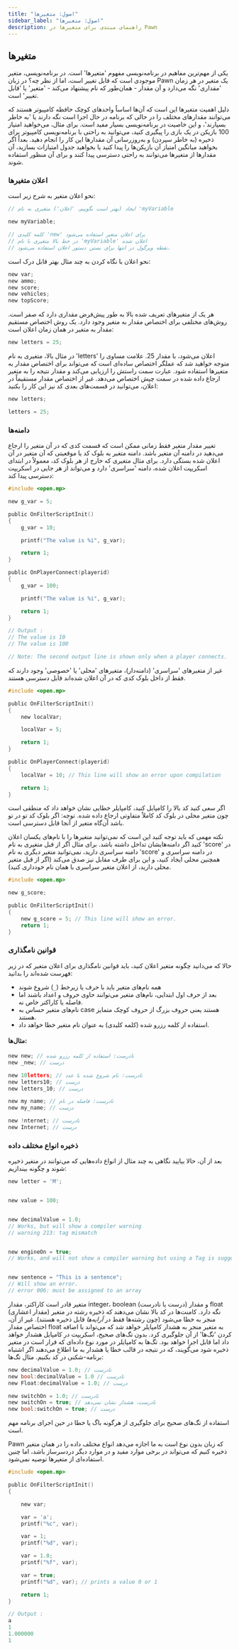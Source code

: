 ```yaml
---
title: "اصول: متغیرها"
sidebar_label: "اصول: متغیرها"
description: راهنمای مبتدی برای متغیرها در Pawn
---
```


## متغیرها

یکی از مهم‌ترین مفاهیم در برنامه‌نویسی مفهوم 'متغیرها' است. در برنامه‌نویسی، متغیر موجودی است که قابل تغییر است، اما از نظر چه؟ در زبان Pawn یک متغیر در هر زمان 'مقداری' نگه می‌دارد و آن مقدار - همان‌طور که نام پیشنهاد می‌کند - 'متغیر' یا 'قابل تغییر' است.

دلیل اهمیت متغیرها این است که آن‌ها اساساً واحدهای کوچک حافظه کامپیوتر هستند که می‌توانند مقدارهای مختلف را در حالی که برنامه در حال اجرا است نگه دارند یا 'به خاطر بسپارند'، و این خاصیت در برنامه‌نویسی بسیار مفید است. برای مثال، می‌خواهید امتیاز 100 بازیکن در یک بازی را پیگیری کنید، می‌توانید به راحتی با برنامه‌نویسی کامپیوتر برای ذخیره (به خاطر سپردن) و به‌روزرسانی آن مقدارها این کار را انجام دهید. بعداً اگر بخواهید میانگین امتیاز آن بازیکن‌ها را پیدا کنید یا بخواهید جدول امتیازات بسازید، آن مقدارها از متغیرها می‌توانند به راحتی دسترسی پیدا کنند و برای آن منظور استفاده شوند.

### اعلان متغیرها

نحو اعلان متغیر به شرح زیر است:

```c
// ایجاد (بهتر است بگوییم، 'اعلان') متغیری به نام 'myVariable

new myVariable;

// کلمه کلیدی 'new' برای اعلان متغیر استفاده می‌شود
// در خط بالا متغیری با نام 'myVariable' اعلان شده
// نقطه ویرگول در انتها برای بستن دستور اعلان استفاده می‌شود.
```

نحو اعلان با نگاه کردن به چند مثال بهتر قابل درک است:

```c
new var;
new ammo;
new score;
new vehicles;
new topScore;
```

هر یک از متغیرهای تعریف شده بالا به طور پیش‌فرض مقداری دارد که صفر است. روش‌های مختلفی برای اختصاص مقدار به متغیر وجود دارد. یک روش اختصاص مستقیم مقدار به متغیر در همان زمان اعلان است:

```c
new letters = 25;
```

در مثال بالا، متغیری به نام 'letters' اعلان می‌شود، با مقدار 25. علامت مساوی را متوجه خواهید شد که عملگر اختصاص ساده‌ای است که می‌تواند برای اختصاص مقدار به متغیرها استفاده شود. عبارت سمت راستش را ارزیابی می‌کند و مقدار نتیجه را به متغیر ارجاع داده شده در سمت چپش اختصاص می‌دهد. غیر از اختصاص مقدار مستقیماً در اعلان، می‌توانید در قسمت‌های بعدی کد نیز این کار را بکنید:

```c
new letters;

letters = 25;
```

### دامنه‌ها

تغییر مقدار متغیر فقط زمانی ممکن است که قسمت کدی که در آن متغیر را ارجاع می‌دهید در دامنه آن متغیر باشد. دامنه متغیر به بلوک کد یا موقعیتی که آن متغیر در آن اعلان شده بستگی دارد. برای مثال متغیری که خارج از هر بلوک کد، معمولاً در ابتدای اسکریپت اعلان شده، دامنه 'سراسری' دارد و می‌تواند از هر جایی در اسکریپت دسترسی پیدا کند:

```c
#include <open.mp>

new g_var = 5;

public OnFilterScriptInit()
{
    g_var = 10;

    printf("The value is %i", g_var);

    return 1;
}

public OnPlayerConnect(playerid)
{
    g_var = 100;

    printf("The value is %i", g_var);

    return 1;
}

// Output :
// The value is 10
// The value is 100

// Note: The second output line is shown only when a player connects.
```

غیر از متغیرهای 'سراسری' (دامنه‌دار)، متغیرهای 'محلی' یا 'خصوصی' وجود دارند که فقط از داخل بلوک کدی که در آن اعلان شده‌اند قابل دسترسی هستند.

```c
#include <open.mp>

public OnFilterScriptInit()
{
    new localVar;

    localVar = 5;

    return 1;
}

public OnPlayerConnect(playerid)
{
    localVar = 10; // This line will show an error upon compilation

    return 1;
}
```

اگر سعی کنید کد بالا را کامپایل کنید، کامپایلر خطایی نشان خواهد داد که منطقی است چون متغیر محلی در بلوک کد کاملاً متفاوتی ارجاع داده شده. توجه: اگر بلوک کد تو در تو باشد آن‌گاه متغیر از آنجا قابل دسترسی است.

نکته مهمی که باید توجه کنید این است که نمی‌توانید متغیرها را با نام‌های یکسان اعلان کنید اگر دامنه‌هایشان تداخل داشته باشد. برای مثال اگر از قبل متغیری به نام 'score' در دامنه سراسری دارید، نمی‌توانید متغیر دیگری به نام 'score' در دامنه سراسری و همچنین محلی ایجاد کنید، و این برای طرف مقابل نیز صدق می‌کند (اگر از قبل متغیر محلی دارید، از اعلان متغیر سراسری با همان نام خودداری کنید).

```c
#include <open.mp>

new g_score;

public OnFilterScriptInit()
{
    new g_score = 5; // This line will show an error.
    return 1;
}
```

### قوانین نامگذاری

حالا که می‌دانید چگونه متغیر اعلان کنید، باید قوانین نامگذاری برای اعلان متغیر که در زیر فهرست شده‌اند را بدانید:

- همه نام‌های متغیر باید با حرف یا زیرخط (`_`) شروع شوند
- بعد از حرف اول ابتدایی، نام‌های متغیر می‌توانند حاوی حروف و اعداد باشند اما فاصله یا کاراکتر خاص نه.
- نام‌های متغیر حساس به case هستند یعنی حروف بزرگ از حروف کوچک متمایز هستند.
- استفاده از کلمه رزرو شده (کلمه کلیدی) به عنوان نام متغیر خطا خواهد داد.

#### مثال‌ها:

```c
new new; // نادرست: استفاده از کلمه رزرو شده
new _new; // درست

new 10letters; // نادرست: نام شروع شده با عدد
new letters10; // درست
new letters_10; // درست

new my name; // نادرست: فاصله در نام
new my_name; // درست

new !nternet; // نادرست
new Internet; // درست
```

### ذخیره انواع مختلف داده

بعد از آن، حالا بیایید نگاهی به چند مثال از انواع داده‌هایی که می‌توانند در متغیر ذخیره شوند و چگونه بیندازیم:

```c
new letter = 'M';


new value = 100;


new decimalValue = 1.0;
// Works, but will show a compiler warning
// warning 213: tag mismatch


new engineOn = true;
// Works, and will not show a compiler warning but using a Tag is suggested


new sentence = "This is a sentence";
// Will show an error.
// error 006: must be assigned to an array
```

متغیر قادر است کاراکتر، مقدار integer، boolean (درست یا نادرست) و مقدار float (مقدار اعشاری) نگه دارد. کامنت‌ها در کد بالا نشان می‌دهند که ذخیره رشته در متغیر منجر به خطا می‌شود (چون رشته‌ها فقط در _آرایه‌ها_ قابل ذخیره هستند). غیر از آن، اختصاص مقدار float به متغیر منجر به هشدار کامپایلر خواهد شد که می‌تواند با اضافه کردن 'تگ‌ها' از آن جلوگیری کرد. بدون تگ‌های صحیح، اسکریپت در کامپایل هشدار خواهد داد اما قابل اجرا خواهد بود. تگ‌ها به کامپایلر در مورد نوع داده‌ای که قرار است در متغیر ذخیره شود می‌گویند، که در نتیجه در قالب خطا یا هشدار به ما اطلاع می‌دهند اگر اشتباه برنامه-شکنی در کد بکنیم. مثال تگ‌ها:

```c
new decimalValue = 1.0; // نادرست
new bool:decimalValue = 1.0 // نادرست
new Float:decimalValue = 1.0; // درست

new switchOn = 1.0; // نادرست
new switchOn = true; // نادرست، هشدار نشان نمی‌دهد
new bool:switchOn = true; // درست
```

استفاده از تگ‌های صحیح برای جلوگیری از هرگونه باگ یا خطا در حین اجرای برنامه مهم است.

Pawn که زبان بدون نوع است به ما اجازه می‌دهد انواع مختلف داده را در همان متغیر ذخیره کنیم که می‌تواند در برخی موارد مفید و در موارد دیگر دردسرساز باشد، اما چنین استفاده‌ای از متغیرها توصیه نمی‌شود.

```c
#include <open.mp>

public OnFilterScriptInit()
{

    new var;

    var = 'a';
    printf("%c", var);

    var = 1;
    printf("%d", var);

    var = 1.0;
    printf("%f", var);

    var = true;
    printf("%d", var); // prints a value 0 or 1

    return 1;
}

// Output :
a
1
1.000000
1
```